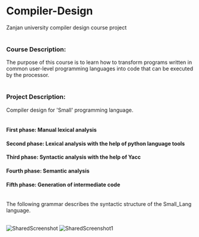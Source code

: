 # Compiler-Design
Zanjan university compiler design course project<br>
<br>
### Course Description:<br>
The purpose of this course is to learn how to transform programs written in common user-level programming languages into code that can be executed by the processor.<br>
<br>
### Project Description:<br>
Compiler design for 'Small' programming language.<br>
<br>
#### First phase: Manual lexical analysis<br>
#### Second phase: Lexical analysis with the help of python language tools<br>
#### Third phase: Syntactic analysis with the help of Yacc<br>
#### Fourth phase: Semantic analysis<br>
#### Fifth phase: Generation of intermediate code<br>
<br>
The following grammar describes the syntactic structure of the Small_Lang language.<br>
<br>

![SharedScreenshot](https://github.com/pooriaazizi-ce/Compiler-Design/assets/99240766/84e5bf62-bdb4-4120-8ff3-896f754f1eb7)
![SharedScreenshot1](https://github.com/pooriaazizi-ce/Compiler-Design/assets/99240766/3246b0aa-7e38-4ae2-b0e3-5caef8f8cad9)

